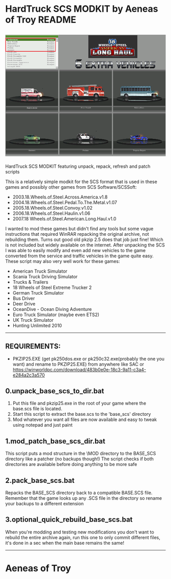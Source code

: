 # HardTruck SCS MODKIT by Aeneas of Troy README
![alt text](https://github.com/aeneasoftroy/bat-HardTruck-SCS-MODKIT/blob/master/screenshot.png)
---------
HardTruck SCS MODKIT featuring unpack, repack, refresh and patch scripts

This is a relatively simple modkit for the SCS format that is used in these games and possibly other games from SCS Software/SCSSoft:

* 2003.18.Wheels.of.Steel.Across.America.v1.8
* 2004.18.Wheels.of.Steel.Pedal.To.The.Metal.v1.07
* 2005.18.Wheels.of.Steel.Convoy.v1.02
* 2006.18.Wheels.of.Steel.Haulin.v1.06
* 2007.18 Wheels.of.Steel.American.Long.Haul.v1.0

I wanted to mod these games but didn't find any tools but some vague instructions that required WinRAR repacking the original archive, not rebuilding them. Turns out good old pkzip 2.5 does that job just fine! Which is not included but widely available on the internet. After unpacking the SCS I was able to easily modify and even add new vehicles to the game converted from the service and traffic vehicles in the game quite easy. These script may also very well work for these games:

* American Truck Simulator
* Scania Truck Driving Simulator
* Trucks & Trailers
* 18 Wheels of Steel Extreme Trucker 2
* German Truck Simulator
* Bus Driver
* Deer Drive
* OceanDive - Ocean Diving Adventure
* Euro Truck Simulator (maybe even ETS2)
* UK Truck Simulator
* Hunting Unlimited 2010

----------

## REQUIREMENTS:
* PKZIP25.EXE (get pk250dos.exe or pk250c32.exe(probably the one you want) and rename to PKZIP25.EXE) from anywhere like SAC or https://winworldpc.com/download/483b0e0e-18c3-9a11-c3a4-e284a2c3a570

## 0.unpack_base_scs_to_dir.bat
1. Put this file and pkzip25.exe in the root of your game where the base.scs file is located.
2. Start this script to extract the base.scs to the 'base_scs' directory
3. Mod whatever you want all files are now available and easy to tweak using notepad and just paint

## 1.mod_patch_base_scs_dir.bat
This script puts a mod structure in the \MOD directory to the BASE_SCS directory like a patcher (no backups though!)
The script checks if both directories are available before doing anything to be more safe

## 2.pack_base_scs.bat
Repacks the BASE_SCS directory back to a compatible BASE.SCS file. Remember that the game looks up any .SCS file in the directory so rename your backups to a different extension

## 3.optional_quick_rebuild_base_scs.bat
When you're modding and testing new modifications you don't want to rebuild the entire archive again, run this one to only commit different files, it's done in a sec when the main base remains the same!

------------

# Aeneas of Troy

